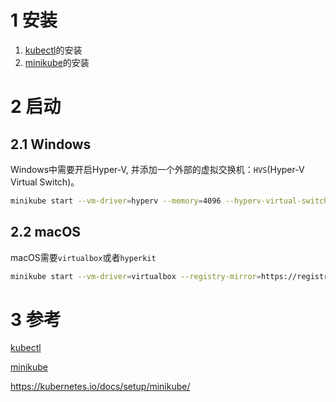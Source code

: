 # 1 安装

1. [kubectl]的安装
2. [minikube]的安装

# 2 启动

## 2.1 Windows

Windows中需要开启Hyper-V, 并添加一个外部的虚拟交换机：`HVS`(Hyper-V Virtual Switch)。

```sh
minikube start --vm-driver=hyperv --memory=4096 --hyperv-virtual-switch=HVS --registry-mirror=https://registry.docker-cn.com --v=9
```

## 2.2 macOS

macOS需要`virtualbox`或者`hyperkit`

```sh
minikube start --vm-driver=virtualbox --registry-mirror=https://registry.docker-cn.com --v=9
```

# 3 参考

[kubectl]

[minikube]

https://kubernetes.io/docs/setup/minikube/

[kubectl]:kubectl
[minikube]:minikube
